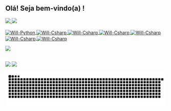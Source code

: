 ## Olá! Seja bem-vindo(a) !
 <div>
  <a href="https://github.com/willianrsouza">
  <img height="180em" src="https://github-readme-stats.vercel.app/api?username=willianrsouza&show_icons=true&theme=dark&include_all_commits=true&count_public=true"/>
  <img height="180em" src="https://github-readme-stats.vercel.app/api/top-langs/?username=willianrsouza&layout=compact&langs_count=7&theme=dark"/>
</div>
<div style="display: inline_block"><br>
  <img align="center" alt="Will-Python" height="30" width="40" src="https://cdn.jsdelivr.net/gh/devicons/devicon/icons/java/java-plain-wordmark.svg">
  <img align="center" alt="Will-Csharp" height="30" width="40" src="https://cdn.jsdelivr.net/gh/devicons/devicon/icons/csharp/csharp-original.svg">
  <img align="center" alt="Will-Csharp" height="30" width="40" src="https://cdn.jsdelivr.net/gh/devicons/devicon/icons/spring/spring-original-wordmark.svg">
  <img align="center" alt="Will-Csharp" height="30" width="40" src="https://cdn.jsdelivr.net/gh/devicons/devicon/icons/dotnetcore/dotnetcore-original.svg">
  <img align="center" alt="Will-Csharp" height="30" width="40" src="https://cdn.jsdelivr.net/gh/devicons/devicon/icons/jenkins/jenkins-original.svg">
  <img align="center" alt="Will-Csharp" height="30" width="40" src="https://cdn.jsdelivr.net/gh/devicons/devicon/icons/mysql/mysql-original-wordmark.svg">
  <img align="center" alt="Will-Csharp" height="30" width="40" src="https://cdn.jsdelivr.net/gh/devicons/devicon/icons/azure/azure-original-wordmark.svg">
   
 <a href="https://discord.gg/wagxzStdcR" target="_blank"><img  src="https://c.tenor.com/H1zHZsrgi-0AAAAd/hxh-killua.gif" target="_blank"></a> 
 </div>
  
  ##
 
<div> 
  <a href = "mailto:willianrsouzawork@gmail.com"><img src="https://img.shields.io/badge/-Gmail-%23333?style=for-the-badge&logo=gmail&logoColor=white" target="_blank"></a>
  <a href="https://www.linkedin.com/in/willianrsouza/" target="_blank"><img src="https://img.shields.io/badge/-LinkedIn-%230077B5?style=for-the-badge&logo=linkedin&logoColor=white" target="_blank"></a> 
 
   ![Snake animation](https://github.com/willianrsouza/willianrsouza/blob/output/github-contribution-grid-snake.svg)
 
</div>
